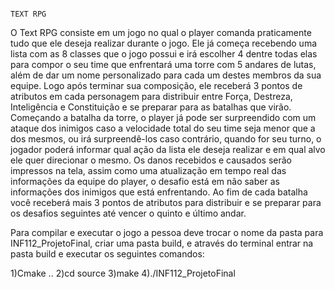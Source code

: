                                                                          TEXT RPG
O Text RPG consiste em um jogo no qual o player comanda praticamente tudo que ele deseja realizar durante o jogo. Ele já começa recebendo uma lista com as 8 classes que o jogo possui e irá escolher 4 dentre todas elas para compor o seu time que enfrentará uma torre com 5 andares de lutas, além de dar um nome personalizado para cada um destes membros da sua equipe. Logo após terminar sua composição, ele receberá 3 pontos de atributos em cada personagem para distribuir entre Força, Destreza, Inteligência e Constituição e se preparar para as batalhas que virão.
Começando a batalha da torre, o player já pode ser surpreendido com um ataque dos inimigos caso a velocidade total do seu time seja menor que a dos mesmos, ou irá surpreendê-los caso contrário, quando for seu turno, o jogador poderá informar qual ação da lista ele deseja realizar e em qual alvo ele quer direcionar o mesmo. Os danos recebidos e causados serão impressos na tela, assim como uma atualização em tempo real das informações da equipe do player, o desafio está em não saber as informações dos inimigos que está enfrentando. Ao fim de cada batalha você receberá mais 3 pontos de atributos para distribuir e se preparar para os desafios seguintes até vencer o quinto e último andar.


Para compilar e executar o jogo a pessoa deve trocar o nome da pasta para INF112_ProjetoFinal, criar uma pasta build, e 
através do terminal entrar na pasta build e executar os seguintes comandos:

1)Cmake ..
2)cd source
3)make
4)./INF112_ProjetoFinal
